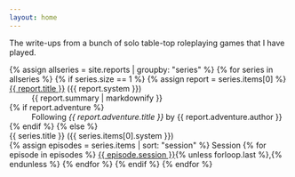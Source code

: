 ```yaml
---
layout: home
---
```


The write-ups from a bunch of solo table-top roleplaying games that I have played.

<dl>
{% assign allseries = site.reports | groupby: "series" %}
{% for series in allseries %}
  {% if series.size == 1 %}
    {% assign report = series.items[0] %}
    <dt>
      <a href="{{ report.url | relative_url }}">{{ report.title }}</a> ({{ report.system }})
    </dt>
    <dd>{{ report.summary | markdownify }}</dd>
    {% if report.adventure %}
      <dd>Following <i>{{ report.adventure.title }}</i> by {{ report.adventure.author }}</dd>
    {% endif %}
  {% else %}
    <dt>{{ series.title }} ({{ series.items[0].system }})</dt>
    {% assign episodes = series.items | sort: "session" %}
    Session 
    {% for episode in episodes %}
      <a href="{{ episode.url | relative_url }}">{{ episode.session }}</a>{% unless forloop.last %},{% endunless %}
    {% endfor %}
  {% endif %}
{% endfor %}
</dl>

